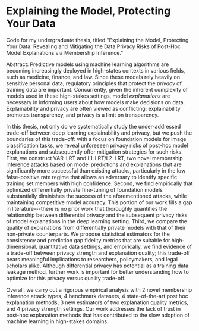 # Explaining the Model, Protecting Your Data
Code for my undergraduate thesis, titled "Explaining the Model, Protecting Your Data: Revealing and Mitigating the Data Privacy Risks of Post-Hoc Model Explanations via Membership Inference."

Abstract:
Predictive models using machine learning algorithms are becoming increasingly deployed in high-states contexts in various fields, such as medicine, finance, and law. Since these models rely heavily on sensitive personal
data, regulatory principles that protect the *privacy* of training data are important. Concurrently, given the inherent complexity of models used in these high-stakes settings, model *explanations* are necessary in informing users about how models make decisions on data. Explainability and privacy are often viewed as conflicting: explainability promotes transparency, and privacy is a limit on transparency. 

In this thesis, not only do we systematically study the under-addressed trade-off between deep learning explainability and privacy, but we push the boundaries of this trade-off: with a focus on foundation models for image classification tasks, we reveal unforeseen privacy risks of post-hoc model explanations and subsequently offer mitigation strategies for such risks. First, we construct VAR-LRT and L1-LRT/L2-LRT, two novel membership inference attacks based on model predictions and explanations that are significantly more successful than existing attacks, particularly in the low false-positive rate regime that allows an adversary to identify specific training set members with high confidence. Second, we find empirically that optimized differentially private fine-tuning of foundation models substantially diminishes the success of the aforementioned attacks, while maintaining competitive model accuracy. This portion of our work fills a gap in literature---there is no prior work that thoroughly quantifies the relationship between differential privacy and the subsequent privacy risks of model explanations in the deep learning setting. Third, we compare the quality of explanations from differentially private models with that of their non-private counterparts. We propose statistical estimators for the consistency and prediction gap fidelity metrics that are suitable for high-dimensional, quantitative data settings, and empirically, we find evidence of a trade-off between privacy strength and explanation quality; this trade-off bears meaningful implications to researchers, policymakers, and legal scholars alike. Although differential privacy has potential as a training data leakage method, further work is important for better understanding how to optimize for this privacy versus quality trade-off.

Overall, we carry out a rigorous empirical analysis with 2 novel membership inference attack types, 4 benchmark datasets, 4 state-of-the-art post hoc explanation methods, 3 new estimators of two explanation quality metrics, and 4 privacy strength settings. Our work addresses the lack of trust in post-hoc explanation methods that has contributed to the slow adoption of machine learning in high-stakes domains.     
